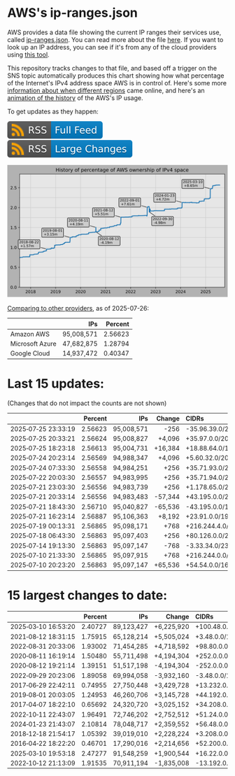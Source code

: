 # AWS's ip-ranges.json

AWS provides a data file showing the current IP ranges their
services use, called [ip-ranges.json](https://ip-ranges.amazonaws.com/ip-ranges.json).
You can read more about the file [here](https://docs.aws.amazon.com/general/latest/gr/aws-ip-ranges.html).
If you want to look up an IP address, you can see if it's from any of the cloud providers using [this tool](https://cloud-ips.s3-us-west-2.amazonaws.com/index.html).

This repository tracks changes to that file, and based off a trigger on the SNS 
topic automatically produces this chart showing how what percentage of the 
Internet's IPv4 address space AWS is in control of.  Here's some 
more [information about when different regions](announces.md) came 
online, and here's an [animation of the history](https://youtu.be/v__lzuvKxU0) 
of the AWS's IP usage.

To get updates as they happen:

[![RSS Icon (Full Feed)](images/rss_badge.svg)](https://raw.githubusercontent.com/seligman/aws-ip-ranges/master/rss.xml)
[![RSS Icon (Large Changes)](images/rss_badge_partial.svg)](https://raw.githubusercontent.com/seligman/aws-ip-ranges/master/rss_big_changes.xml)

![History of AWS](history_count.svg)

[Comparing to other providers](https://github.com/seligman/cloud_sizes), as of 2025-07-26:

| | IPs | Percent |
| --- | ---: | ---: |
| Amazon AWS | 95,008,571 | 2.56623 |
| Microsoft Azure | 47,682,875 | 1.28794 |
| Google Cloud | 14,937,472 | 0.40347 |


# Last 15 updates:

(Changes that do not impact the counts are not shown)

| | Percent | IPs | Change | CIDRs |
| :--- | ---: | ---: | ---: | :--- |
| 2025&#8209;07&#8209;25&nbsp;23:33:19 | 2.56623 | 95,008,571 | -256 | -35.96.39.0/24 |
| 2025&#8209;07&#8209;25&nbsp;20:33:21 | 2.56624 | 95,008,827 | +4,096 | +35.97.0.0/20 |
| 2025&#8209;07&#8209;25&nbsp;18:23:18 | 2.56613 | 95,004,731 | +16,384 | +18.88.64.0/18 |
| 2025&#8209;07&#8209;24&nbsp;20:23:14 | 2.56569 | 94,988,347 | +4,096 | +5.60.32.0/20 |
| 2025&#8209;07&#8209;24&nbsp;07:33:30 | 2.56558 | 94,984,251 | +256 | +35.71.93.0/24 |
| 2025&#8209;07&#8209;22&nbsp;20:03:30 | 2.56557 | 94,983,995 | +256 | +35.71.94.0/24 |
| 2025&#8209;07&#8209;21&nbsp;23:03:30 | 2.56556 | 94,983,739 | +256 | +1.178.65.0/24 |
| 2025&#8209;07&#8209;21&nbsp;20:33:14 | 2.56556 | 94,983,483 | -57,344 | +43.195.0.0/20,&nbsp;-43.194.128.0/17,&nbsp;-43.194.64.0/18,&nbsp;... |
| 2025&#8209;07&#8209;21&nbsp;18:43:30 | 2.56710 | 95,040,827 | -65,536 | -43.195.0.0/16 |
| 2025&#8209;07&#8209;21&nbsp;16:23:14 | 2.56887 | 95,106,363 | +8,192 | +23.91.0.0/19 |
| 2025&#8209;07&#8209;19&nbsp;00:13:31 | 2.56865 | 95,098,171 | +768 | +216.244.4.0/23,&nbsp;+216.244.3.0/24,&nbsp;+216.244.6.0/24,&nbsp;... |
| 2025&#8209;07&#8209;18&nbsp;06:43:30 | 2.56863 | 95,097,403 | +256 | +80.126.0.0/24 |
| 2025&#8209;07&#8209;14&nbsp;19:13:30 | 2.56863 | 95,097,147 | -768 | -3.33.34.0/23,&nbsp;-54.222.89.0/24 |
| 2025&#8209;07&#8209;10&nbsp;21:33:30 | 2.56865 | 95,097,915 | +768 | +216.244.0.0/23,&nbsp;+216.244.2.0/24 |
| 2025&#8209;07&#8209;10&nbsp;20:23:20 | 2.56863 | 95,097,147 | +65,536 | +54.54.0.0/16 |


# 15 largest changes to date:

| | Percent | IPs | Change | CIDRs |
| :--- | ---: | ---: | ---: | :--- |
| 2025&#8209;03&#8209;10&nbsp;16:53:20 | 2.40727 | 89,123,427 | +6,225,920 | +100.48.0.0/12,&nbsp;+16.144.0.0/13,&nbsp;+16.192.0.0/13,&nbsp;... |
| 2021&#8209;08&#8209;12&nbsp;18:31:15 | 1.75915 | 65,128,214 | +5,505,024 | +3.48.0.0/12,&nbsp;+35.96.0.0/12,&nbsp;+3.152.0.0/13,&nbsp;... |
| 2022&#8209;08&#8209;31&nbsp;20:33:06 | 1.93002 | 71,454,285 | +4,718,592 | +98.80.0.0/12,&nbsp;+184.32.0.0/12,&nbsp;+13.184.0.0/13,&nbsp;... |
| 2020&#8209;08&#8209;11&nbsp;16:19:14 | 1.50480 | 55,711,498 | +4,194,304 | +252.0.0.0/10 |
| 2020&#8209;08&#8209;12&nbsp;19:21:14 | 1.39151 | 51,517,198 | -4,194,304 | -252.0.0.0/10 |
| 2022&#8209;09&#8209;29&nbsp;20:23:06 | 1.89058 | 69,994,058 | -3,932,160 | -3.48.0.0/12,&nbsp;-35.96.0.0/12,&nbsp;-3.240.0.0/13,&nbsp;... |
| 2017&#8209;06&#8209;29&nbsp;22:42:11 | 0.74955 | 27,750,448 | +3,429,728 | +13.232.0.0/13,&nbsp;+34.240.0.0/13,&nbsp;+35.168.0.0/13,&nbsp;... |
| 2019&#8209;08&#8209;01&nbsp;20:03:05 | 1.24953 | 46,260,706 | +3,145,728 | +44.192.0.0/10,&nbsp;-3.192.0.0/12 |
| 2017&#8209;04&#8209;07&nbsp;18:22:10 | 0.65692 | 24,320,720 | +3,025,152 | +34.208.0.0/12,&nbsp;+34.224.0.0/12,&nbsp;+13.58.0.0/15,&nbsp;... |
| 2022&#8209;10&#8209;11&nbsp;22:43:07 | 1.96491 | 72,746,202 | +2,752,512 | +51.24.0.0/13,&nbsp;+57.104.0.0/13,&nbsp;+51.20.0.0/14,&nbsp;... |
| 2024&#8209;01&#8209;23&nbsp;21:43:07 | 2.10814 | 78,048,717 | +2,359,552 | +56.48.0.0/13,&nbsp;+16.28.0.0/14,&nbsp;+16.64.0.0/14,&nbsp;... |
| 2018&#8209;12&#8209;18&nbsp;21:54:17 | 1.05392 | 39,019,010 | +2,228,224 | +3.208.0.0/12,&nbsp;+3.224.0.0/12,&nbsp;+13.48.0.0/15 |
| 2016&#8209;04&#8209;22&nbsp;18:22:20 | 0.46701 | 17,290,016 | +2,214,656 | +52.200.0.0/13,&nbsp;+52.208.0.0/13,&nbsp;+52.36.0.0/14,&nbsp;... |
| 2025&#8209;03&#8209;10&nbsp;19:53:18 | 2.47277 | 91,548,259 | +1,900,544 | +16.22.0.0/15,&nbsp;+16.48.0.0/15,&nbsp;+16.58.0.0/15,&nbsp;... |
| 2022&#8209;10&#8209;12&nbsp;21:13:09 | 1.91535 | 70,911,194 | -1,835,008 | -13.192.0.0/13,&nbsp;-16.28.0.0/14,&nbsp;-40.172.0.0/14,&nbsp;... |
